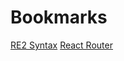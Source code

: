 # Bookmarks
[RE2 Syntax](https://github.com/google/re2/wiki/Syntax)
[React Router](https://reacttraining.com/react-router/)
